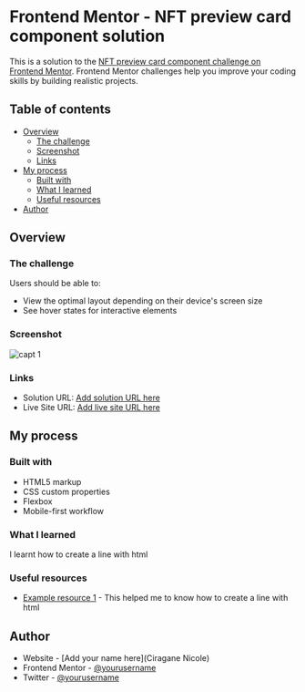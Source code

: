 # Frontend Mentor - NFT preview card component solution

This is a solution to the [NFT preview card component challenge on Frontend Mentor](https://www.frontendmentor.io/challenges/nft-preview-card-component-SbdUL_w0U). Frontend Mentor challenges help you improve your coding skills by building realistic projects. 

## Table of contents

- [Overview](#overview)
  - [The challenge](#the-challenge)
  - [Screenshot](#screenshot)
  - [Links](#links)
- [My process](#my-process)
  - [Built with](#built-with)
  - [What I learned](#what-i-learned)
  - [Useful resources](#useful-resources)
- [Author](#author)


## Overview

### The challenge

Users should be able to:

- View the optimal layout depending on their device's screen size
- See hover states for interactive elements

### Screenshot

![capt 1](https://user-images.githubusercontent.com/72297212/156655981-078c08f6-cc9d-49ae-9938-bb4b8ba935ec.png)


### Links

- Solution URL: [Add solution URL here](https://www.frontendmentor.io/challenges/nft-preview-card-component-SbdUL_w0U/hub/css-flexbox-fkHCWQm9-)
- Live Site URL: [Add live site URL here]( https://ciraganenicole.github.io/Frontend-mentor-challenge-1/)

## My process

### Built with

- HTML5 markup
- CSS custom properties
- Flexbox
- Mobile-first workflow

### What I learned

I learnt how to create a line with html


### Useful resources

- [Example resource 1](https://love2dev.com/blog/html-horizontal-line/) - This helped me to know how to create a line with html

## Author

- Website - [Add your name here](Ciragane Nicole)
- Frontend Mentor - [@yourusername](https://www.frontendmentor.io/profile/ciraganenicole)
- Twitter - [@yourusername](https://twitter.com/CiraganeN)


